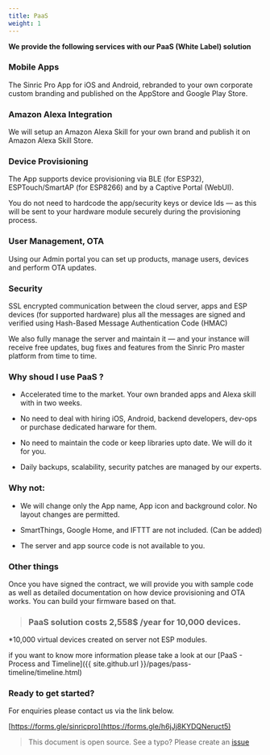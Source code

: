 ```yaml
---
title: PaaS
weight: 1
---
```


**We provide the following services with our PaaS (White Label) solution**
 

### Mobile Apps

The Sinric Pro App for iOS and Android, rebranded to your own corporate custom branding and published on the AppStore and Google Play Store.

### Amazon Alexa Integration

We will setup an Amazon Alexa Skill for your own brand and publish it on Amazon Alexa Skill Store.

### Device Provisioning

The App supports device provisioning via BLE (for ESP32), ESPTouch/SmartAP (for ESP8266) and by a Captive Portal (WebUI). 

You do not need to hardcode the app/security keys or device Ids — as this will be sent to your hardware module securely during the provisioning process.
 

### User Management, OTA

Using our Admin portal you can set up products, manage users, devices and perform OTA updates.

### Security

SSL encrypted communication between the cloud server, apps and ESP devices (for supported hardware) plus all the messages are signed and verified using Hash-Based Message Authentication Code (HMAC) 


We also fully manage the server and maintain it — and your instance will receive free updates, bug fixes and features from the Sinric Pro master platform from time to time.

### Why shoud I use PaaS ?

* Accelerated time to the market. Your own branded apps and Alexa skill with in two weeks. 

* No need to deal with hiring iOS, Android, backend developers, dev-ops or purchase dedicated harware for them. 

* No need to maintain the code or keep libraries upto date. We will do it for you.

* Daily backups, scalability, security patches are managed by our experts.


### Why not:

* We will change only the App name, App icon and background color. No layout changes are permitted.

* SmartThings, Google Home, and IFTTT are not included. (Can be added)

* The server and app source code is not available to you.


### Other things

Once you have signed the contract, we will provide you with sample code as well as detailed documentation on how device provisioning and OTA works. You can build your firmware based on that. 


> ### PaaS solution costs 2,558$ /year for 10,000 devices.


*10,000 virtual devices created on server not ESP modules.

if you want to know more information please take a look at our [PaaS - Process and Timeline]({{ site.github.url }}/pages/pass-timeline/timeline.html)  

### Ready to get started? 

For enquiries please contact us via the link below.

[https://forms.gle/sinricpro](https://forms.gle/h6jJj8KYDQNeruct5)
  
> This document is open source. See a typo? Please create an [issue](https://github.com/sinricpro/help-docs)

